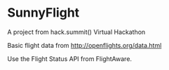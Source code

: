# SunnyFlight
A project from hack.summit() Virtual Hackathon

Basic flight data from http://openflights.org/data.html

Use the Flight Status API from FlightAware.
